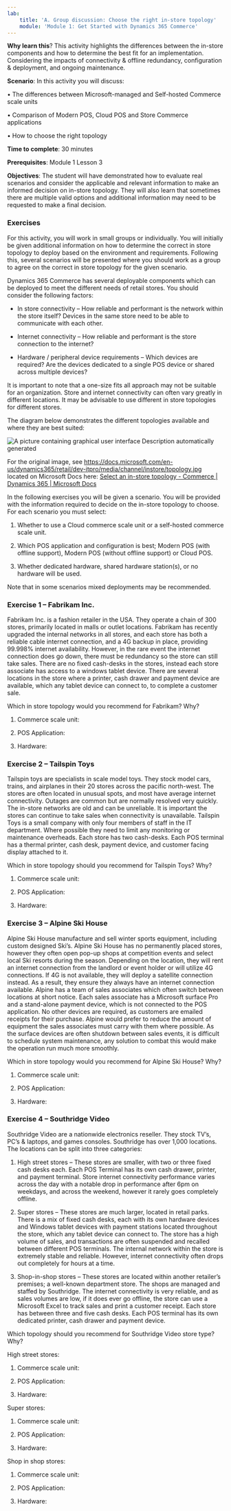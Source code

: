 ```yaml
---
lab:
    title: 'A. Group discussion: Choose the right in-store topology'
    module: 'Module 1: Get Started with Dynamics 365 Commerce'
---
```



**Why learn this**? This activity highlights the differences between the
in-store components and how to determine the best fit for an implementation.
Considering the impacts of connectivity & offline redundancy, configuration &
deployment, and ongoing maintenance.

**Scenario**: In this activity you will discuss:

• The differences between Microsoft-managed and Self-hosted Commerce scale units

• Comparison of Modern POS, Cloud POS and Store Commerce applications

• How to choose the right topology

**Time to complete**: 30 minutes

**Prerequisites**: Module 1 Lesson 3

**Objectives**: The student will have demonstrated how to evaluate real
scenarios and consider the applicable and relevant information to make an
informed decision on in-store topology. They will also learn that sometimes
there are multiple valid options and additional information may need to be
requested to make a final decision.

### Exercises

For this activity, you will work in small groups or individually. You will
initially be given additional information on how to determine the correct in
store topology to deploy based on the environment and requirements. Following
this, several scenarios will be presented where you should work as a group to
agree on the correct in store topology for the given scenario.

Dynamics 365 Commerce has several deployable components which can be deployed to
meet the different needs of retail stores. You should consider the following
factors:

-   In store connectivity – How reliable and performant is the network within
    the store itself? Devices in the same store need to be able to communicate
    with each other.

-   Internet connectivity – How reliable and performant is the store connection
    to the internet?

-   Hardware / peripheral device requirements – Which devices are required? Are
    the devices dedicated to a single POS device or shared across multiple
    devices?

It is important to note that a one-size fits all approach may not be suitable
for an organization. Store and internet connectivity can often vary greatly in
different locations. It may be advisable to use different in store topologies
for different stores.

The diagram below demonstrates the different topologies available and where they
are best suited:

![A picture containing graphical user interface Description automatically generated](media/f0797b4a5d5d1f3c09f9a41b36c4a7db.jpg)

For the original image, see
<https://docs.microsoft.com/en-us/dynamics365/retail/dev-itpro/media/channel/instore/topology.jpg>
located on Microsoft Docs here: [Select an in-store topology - Commerce \|
Dynamics 365 \| Microsoft
Docs](https://docs.microsoft.com/en-us/dynamics365/commerce/dev-itpro/retail-in-store-topology)

In the following exercises you will be given a scenario. You will be provided
with the information required to decide on the in-store topology to choose. For
each scenario you must select:

1.  Whether to use a Cloud commerce scale unit or a self-hosted commerce scale
    unit.

2.  Which POS application and configuration is best; Modern POS (with offline
    support), Modern POS (without offline support) or Cloud POS.

3.  Whether dedicated hardware, shared hardware station(s), or no hardware will
    be used.

Note that in some scenarios mixed deployments may be recommended.

### Exercise 1 – Fabrikam Inc.

Fabrikam Inc. is a fashion retailer in the USA. They operate a chain of 300
stores, primarily located in malls or outlet locations. Fabrikam has recently
upgraded the internal networks in all stores, and each store has both a reliable
cable internet connection, and a 4G backup in place, providing 99.998% internet
availability. However, in the rare event the internet connection does go down,
there must be redundancy so the store can still take sales. There are no fixed
cash-desks in the stores, instead each store associate has access to a windows
tablet device. There are several locations in the store where a printer, cash
drawer and payment device are available, which any tablet device can connect to,
to complete a customer sale.

Which in store topology would you recommend for Fabrikam? Why?

1.  Commerce scale unit:

2.  POS Application:

3.  Hardware:

### Exercise 2 – Tailspin Toys

Tailspin toys are specialists in scale model toys. They stock model cars,
trains, and airplanes in their 20 stores across the pacific north-west. The
stores are often located in unusual spots, and most have average internet
connectivity. Outages are common but are normally resolved very quickly. The
in-store networks are old and can be unreliable. It is important the stores can
continue to take sales when connectivity is unavailable. Tailspin Toys is a
small company with only four members of staff in the IT department. Where
possible they need to limit any monitoring or maintenance overheads. Each store
has two cash-desks. Each POS terminal has a thermal printer, cash desk, payment
device, and customer facing display attached to it.

Which in store topology should you recommend for Tailspin Toys? Why?

1.  Commerce scale unit:

2.  POS Application:

3.  Hardware:

### Exercise 3 – Alpine Ski House

Alpine Ski House manufacture and sell winter sports equipment, including custom
designed Ski’s. Alpine Ski House has no permanently placed stores, however they
often open pop-up shops at competition events and select local Ski resorts
during the season. Depending on the location, they will rent an internet
connection from the landlord or event holder or will utilize 4G connections. If
4G is not available, they will deploy a satellite connection instead. As a
result, they ensure they always have an internet connection available. Alpine
has a team of sales associates which often switch between locations at short
notice. Each sales associate has a Microsoft surface Pro and a stand-alone
payment device, which is not connected to the POS application. No other devices
are required, as customers are emailed receipts for their purchase. Alpine would
prefer to reduce the amount of equipment the sales associates must carry with
them where possible. As the surface devices are often shutdown between sales
events, it is difficult to schedule system maintenance, any solution to combat
this would make the operation run much more smoothly.

Which in store topology would you recommend for Alpine Ski House? Why?

1.  Commerce scale unit:

2.  POS Application:

3.  Hardware:

### Exercise 4 – Southridge Video

Southridge Video are a nationwide electronics reseller. They stock TV’s, PC’s &
laptops, and games consoles. Southridge has over 1,000 locations. The locations
can be split into three categories:

1.  High street stores – These stores are smaller, with two or three fixed cash
    desks each. Each POS Terminal has its own cash drawer, printer, and payment
    terminal. Store internet connectivity performance varies across the day with
    a notable drop in performance after 6pm on weekdays, and across the weekend,
    however it rarely goes completely offline.

2.  Super stores – These stores are much larger, located in retail parks. There
    is a mix of fixed cash desks, each with its own hardware devices and Windows
    tablet devices with payment stations located throughout the store, which any
    tablet device can connect to. The store has a high volume of sales, and
    transactions are often suspended and recalled between different POS
    terminals. The internal network within the store is extremely stable and
    reliable. However, internet connectivity often drops out completely for
    hours at a time.

3.  Shop-in-shop stores – These stores are located within another retailer’s
    premises; a well-known department store. The shops are managed and staffed
    by Southridge. The internet connectivity is very reliable, and as sales
    volumes are low, if it does ever go offline, the store can use a Microsoft
    Excel to track sales and print a customer receipt. Each store has between
    three and five cash desks. Each POS terminal has its own dedicated printer,
    cash drawer and payment device.

Which topology should you recommend for Southridge Video store type? Why?

High street stores:

1.  Commerce scale unit:

2.  POS Application:

3.  Hardware:

Super stores:

1.  Commerce scale unit:

2.  POS Application:

3.  Hardware:

Shop in shop stores:

1.  Commerce scale unit:

2.  POS Application:

3.  Hardware:
